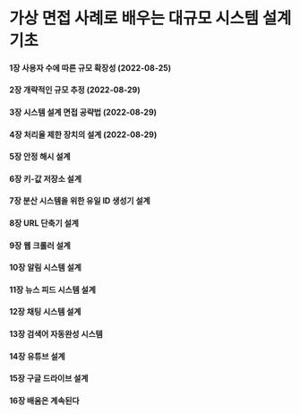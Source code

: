 # 가상 면접 사례로 배우는 대규모 시스템 설계 기초

#### 1장 사용자 수에 따른 규모 확장성 (2022-08-25)

#### 2장 개략적인 규모 추정 (2022-08-29)

#### 3장 시스템 설계 면접 공략법 (2022-08-29)

#### 4장 처리율 제한 장치의 설계 (2022-08-29)

#### 5장 안정 해시 설계

#### 6장 키-값 저장소 설계

#### 7장 분산 시스템을 위한 유일 ID 생성기 설계

#### 8장 URL 단축기 설계

#### 9장 웹 크롤러 설계

#### 10장 알림 시스템 설계

#### 11장 뉴스 피드 시스템 설계

#### 12장 채팅 시스템 설계

#### 13장 검색어 자동완성 시스템

#### 14장 유튜브 설계

#### 15장 구글 드라이브 설계

#### 16장 배움은 계속된다

